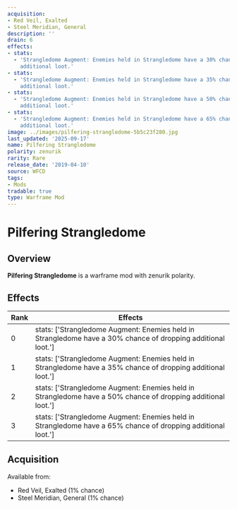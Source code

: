 ```yaml
---
acquisition:
- Red Veil, Exalted
- Steel Meridian, General
description: ''
drain: 6
effects:
- stats:
  - 'Strangledome Augment: Enemies held in Strangledome have a 30% chance of dropping
    additional loot.'
- stats:
  - 'Strangledome Augment: Enemies held in Strangledome have a 35% chance of dropping
    additional loot.'
- stats:
  - 'Strangledome Augment: Enemies held in Strangledome have a 50% chance of dropping
    additional loot.'
- stats:
  - 'Strangledome Augment: Enemies held in Strangledome have a 65% chance of dropping
    additional loot.'
image: ../images/pilfering-strangledome-5b5c23f280.jpg
last_updated: '2025-09-17'
name: Pilfering Strangledome
polarity: zenurik
rarity: Rare
release_date: '2019-04-10'
source: WFCD
tags:
- Mods
tradable: true
type: Warframe Mod
---
```


# Pilfering Strangledome

## Overview

**Pilfering Strangledome** is a warframe mod with zenurik polarity.

## Effects

| Rank | Effects |
|------|----------|
| 0 | stats: ['Strangledome Augment: Enemies held in Strangledome have a 30% chance of dropping additional loot.'] |
| 1 | stats: ['Strangledome Augment: Enemies held in Strangledome have a 35% chance of dropping additional loot.'] |
| 2 | stats: ['Strangledome Augment: Enemies held in Strangledome have a 50% chance of dropping additional loot.'] |
| 3 | stats: ['Strangledome Augment: Enemies held in Strangledome have a 65% chance of dropping additional loot.'] |

## Acquisition

Available from:
- Red Veil, Exalted (1% chance)
- Steel Meridian, General (1% chance)

